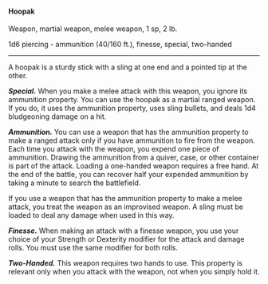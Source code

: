 #### Hoopak

Weapon, martial weapon, melee weapon, 1 sp, 2 lb.

1d6 piercing  - ammunition (40/160 ft.), finesse, special, two-handed

---

A hoopak is a sturdy stick with a sling at one end and a pointed tip at the other.

***Special.*** When you make a melee attack with this weapon, you ignore its ammunition property. You can use the hoopak as a martial ranged weapon. If you do, it uses the ammunition property, uses sling bullets, and deals 1d4 bludgeoning damage on a hit.

***Ammunition.*** You can use a weapon that has the ammunition property to make a ranged attack only if you have ammunition to fire from the weapon. Each time you attack with the weapon, you expend one piece of ammunition. Drawing the ammunition from a quiver, case, or other container is part of the attack. Loading a one-handed weapon requires a free hand. At the end of the battle, you can recover half your expended ammunition by taking a minute to search the battlefield.

If you use a weapon that has the ammunition property to make a melee attack, you treat the weapon as an improvised weapon. A sling must be loaded to deal any damage when used in this way.

***Finesse.*** When making an attack with a finesse weapon, you use your choice of your Strength or Dexterity modifier for the attack and damage rolls. You must use the same modifier for both rolls.

***Two-Handed.*** This weapon requires two hands to use. This property is relevant only when you attack with the weapon, not when you simply hold it.